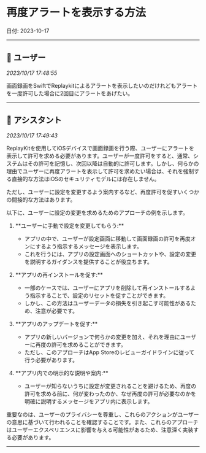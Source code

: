 # 再度アラートを表示する方法

日付: 2023-10-17

---

## 👤 ユーザー
*2023/10/17 17:48:55*

画面録画をSwiftでReplaykitによるアラートを表示したいのだけれどもアラートを一度許可した場合に2回目にアラートをあげたい。

---

## 🤖 アシスタント
*2023/10/17 17:49:43*

ReplayKitを使用してiOSデバイスで画面録画を行う際、ユーザーにアラートを表示して許可を求める必要があります。ユーザーが一度許可をすると、通常、システムはその許可を記憶し、次回以降は自動的に許可します。しかし、何らかの理由でユーザーに再度アラートを表示して許可を求めたい場合は、それを強制する直接的な方法はiOSのセキュリティモデルには存在しません。

ただし、ユーザーに設定を変更するよう案内するなど、再度許可を促すいくつかの間接的な方法はあります。

以下に、ユーザーに設定の変更を求めるためのアプローチの例を示します。

1. \*\*ユーザーに手動で設定を変更してもらう:\*\*
   - アプリの中で、ユーザーが設定画面に移動して画面録画の許可を再度オンにするよう指示するメッセージを表示します。
   - これを行うには、アプリの設定画面へのショートカットや、設定の変更を説明するガイダンスを提供することが役立ちます。

2. \*\*アプリの再インストールを促す:\*\*
   - 一部のケースでは、ユーザーにアプリを削除して再インストールするよう指示することで、設定のリセットを促すことができます。
   - しかし、この方法はユーザーデータの損失を引き起こす可能性があるため、注意が必要です。

3. \*\*アプリのアップデートを促す:\*\*
   - アプリの新しいバージョンで何らかの変更を加え、それを理由にユーザーに再度の許可を求めることができます。
   - ただし、このアプローチはApp Storeのレビューガイドラインに従って行う必要があります。

4. \*\*アプリ内での明示的な説明や案内:\*\*
   - ユーザーが知らないうちに設定が変更されることを避けるため、再度の許可を求める前に、何が変わったのか、なぜ再度の許可が必要なのかを明確に説明するメッセージをアプリ内に表示します。

重要なのは、ユーザーのプライバシーを尊重し、これらのアクションがユーザーの意思に基づいて行われることを確認することです。また、これらのアプローチはユーザーエクスペリエンスに影響を与える可能性があるため、注意深く実装する必要があります。

---
